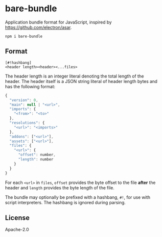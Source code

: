 # bare-bundle

Application bundle format for JavaScript, inspired by <https://github.com/electron/asar>.

```
npm i bare-bundle
```

## Format

```
[#!hashbang]
<header length><header><...files>
```

The header length is an integer literal denoting the total length of the header. The header itself is a JSON string literal of header length bytes and has the following format:

```js
{
  "version": 0,
  "main": null | "<url>",
  "imports": {
    "<from>": "<to>"
  },
  "resolutions": {
    "<url>": "<imports>"
  },
  "addons": ["<url>"],
  "assets": ["<url>"],
  "files": {
    "<url>": {
      "offset": number,
      "length": number
    }
  }
}
```

For each `<url>` in `files`, `offset` provides the byte offset to the file **after** the header and `length` provides the byte length of the file.

The bundle may optionally be prefixed with a hashbang, `#!`, for use with script interpreters. The hashbang is ignored during parsing.

## License

Apache-2.0
